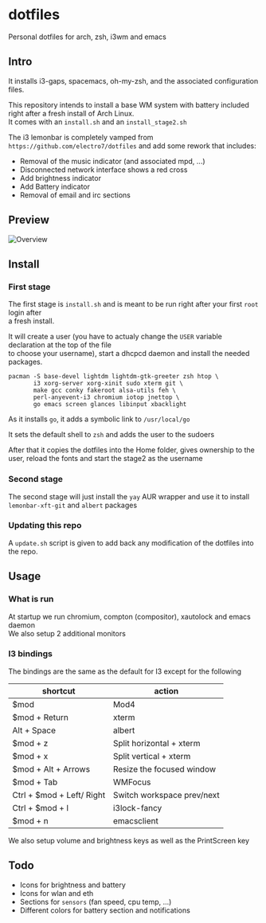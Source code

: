 # dotfiles

Personal dotfiles for arch, zsh, i3wm and emacs

## Intro

It installs i3-gaps, spacemacs, oh-my-zsh, and the associated configuration files.

This repository intends to install a base WM system with battery included right after a fresh install of Arch Linux.  
It comes with an `install.sh` and an `install_stage2.sh`

The i3 lemonbar is completely vamped from `https://github.com/electro7/dotfiles` and add some rework that includes:  
  - Removal of the music indicator (and associated mpd, ...)
  - Disconnected network interface shows a red cross
  - Add brightness indicator
  - Add Battery indicator
  - Removal of email and irc sections
  
## Preview

![Overview](https://github.com/Champii/dotfiles/raw/master/_media/preview1.jpg)

## Install

### First stage

The first stage is `install.sh` and is meant to be run right after your first `root` login after  
a fresh install.

It will create a user (you have to actualy change the `USER` variable declaration at the top of the file  
to choose your username), start a dhcpcd daemon and install the needed packages.

```
pacman -S base-devel lightdm lightdm-gtk-greeter zsh htop \
       i3 xorg-server xorg-xinit sudo xterm git \
       make gcc conky fakeroot alsa-utils feh \
       perl-anyevent-i3 chromium iotop jnettop \
       go emacs screen glances libinput xbacklight
```
       
As it installs `go`, it adds a symbolic link to `/usr/local/go`

It sets the default shell to `zsh` and adds the user to the sudoers

After that it copies the dotfiles into the Home folder, gives ownership to the user, reload the fonts and start the stage2 as the username

### Second stage

The second stage will just install the `yay` AUR wrapper and use it to install `lemonbar-xft-git` and `albert` packages


### Updating this repo

A `update.sh` script is given to add back any modification of the dotfiles into the repo. 

## Usage

### What is run

At startup we run chromium, compton (compositor), xautolock and emacs daemon  
We also setup 2 additional monitors  

### I3 bindings

The bindings are the same as the default for I3 except for the following

| shortcut                  | action                     |
|---------------------------|----------------------------|
| $mod                      | Mod4                       |
| $mod + Return             | xterm                      |
| Alt + Space               | albert                     |
| $mod + z                  | Split horizontal + xterm   |
| $mod + x                  | Split vertical + xterm     |
| $mod + Alt + Arrows       | Resize the focused window  |
| $mod + Tab                | WMFocus                    |
| Ctrl + $mod + Left/ Right | Switch workspace prev/next |
| Ctrl + $mod + l           | i3lock-fancy               |
| $mod + n                  | emacsclient                |

We also setup volume and brightness keys as well as the PrintScreen key

## Todo

  - Icons for brightness and battery
  - Icons for wlan and eth
  - Sections for `sensors` (fan speed, cpu temp, ...)
  - Different colors for battery section and notifications
  
